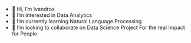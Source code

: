 - 👋 Hi, I’m Ivandros
- 👀 I’m interested in Data Analytics
- 🌱 I’m currently learning Natural Language Processing 
- 💞️ I’m looking to collaborate on Data Science Project For the real Impact for People


<!---
Ivan2911/Ivan2911 is a ✨ special ✨ repository because its `README.md` (this file) appears on your GitHub profile.
You can click the Preview link to take a look at your changes.
--->
